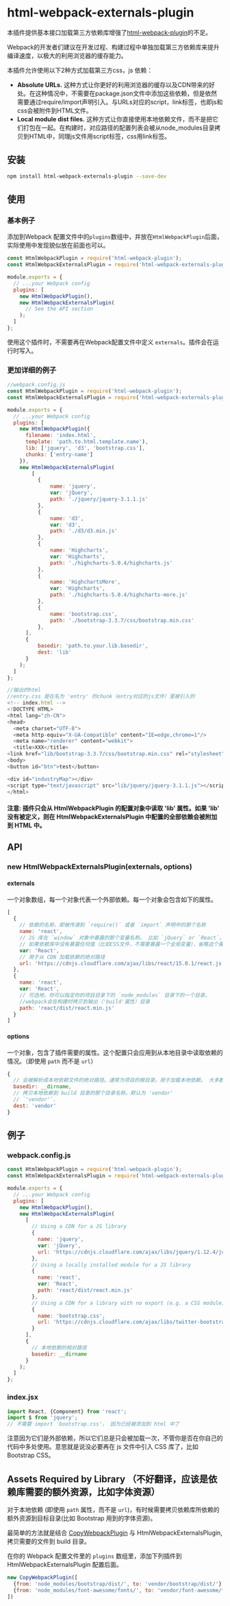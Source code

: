 # html-webpack-externals-plugin

本插件提供基本接口加载第三方依赖库增强了[html-webpack-plugin](https://github.com/ampedandwired/html-webpack-plugin)的不足。

Webpack的开发者们建议在开发过程、构建过程中单独加载第三方依赖库来提升编译速度，以极大的利用浏览器的缓存能力。

本插件允许使用以下2种方式加载第三方css，js 依赖：

* **Absolute URLs.** 这种方式让你更好的利用浏览器的缓存以及CDN带来的好处。在这种情况中，不需要在package.json文件中添加这些依赖，但是依然需要通过require/import声明引入。与URLs对应的script，link标签，也即js和css会被附件到HTML文件。
* **Local module dist files.** 这种方式让你直接使用本地依赖文件，而不是把它们打包在一起。在构建时，对应路径的配置列表会被从node_modules目录拷贝到HTML中，同理js文件用script标签，css用link标签。

## 安装

```sh
npm install html-webpack-externals-plugin --save-dev
```

## 使用

### 基本例子
添加到Webpack 配置文件中的`plugins`数组中，并放在`HtmlWebpackPlugin`后面，实际使用中发现貌似放在前面也可以。

```js
const HtmlWebpackPlugin = require('html-webpack-plugin');
const HtmlWebpackExternalsPlugin = require('html-webpack-externals-plugin');

module.exports = {
  // ...your Webpack config
  plugins: [
    new HtmlWebpackPlugin(),
    new HtmlWebpackExternalsPlugin(
      // See the API section
    );
  ]
};
```
使用这个插件时，不需要再在Webpack配置文件中定义 `externals`。插件会在运行时写入。

### 更加详细的例子

```js
//webpack.config.js
const HtmlWebpackPlugin = require('html-webpack-plugin');
const HtmlWebpackExternalsPlugin = require('html-webpack-externals-plugin');

module.exports = {
  // ...your Webpack config
  plugins: [
    new HtmlWebpackPlugin({
      filename: 'index.html',
      template: 'path.to.html.template.name'),
      lib: ['jquery', 'd3', 'bootstrap.css'],
      chunks: ['entry-name']
    }),
    new HtmlWebpackExternalsPlugin(
        [
          {
              name: 'jquery',
              var: 'jQuery',
              path: './jquery/jquery-3.1.1.js'
          },
          {
              name: 'd3',
              var: 'd3',
              path: './d3/d3.min.js'
          },
          {
              name: 'Highcharts',
              var: 'Highcharts',
              path: './highcharts-5.0.4/highcharts.js'
          },
          {
              name: 'HighchartsMore',
              var: 'Highcharts',
              path: './highcharts-5.0.4/highcharts-more.js'
          },
          {
              name: 'bootstrap.css',
              path: './bootstrap-3.3.7/css/bootstrap.min.css'
          },
      ], 
      {
          basedir: 'path.to.your.lib.basedir',
          dest: 'lib'
      }
    );
  ]
};
```

```js
//输出的html
//entry.css 是在名为 'entry' 的chunk（entry对应的js文件）里被引入的
<!-- index.html -->
<!DOCTYPE HTML>
<html lang="zh-CN">
<head>
  <meta charset="UTF-8">
  <meta http-equiv="X-UA-Compatible" content="IE=edge,chrome=1"/>
  <meta name="renderer" content="webkit">
  <title>XXX</title>
<link href="lib/bootstrap-3.3.7/css/bootstrap.min.css" rel="stylesheet"><link href="./css/entry.css" rel="stylesheet"></head>
<body>
<button id="btn">test</button>

<div id="industryMap"></div>
<script type="text/javascript" src="lib/jquery/jquery-3.1.1.js"></script><script type="text/javascript" src="lib/d3/d3.min.js"></script><script type="text/javascript" src="./js/entry.js"></script></body>
</html> 
```
#### 注意: 插件只会从 HtmlWebpackPlugin 的配置对象中读取 'lib' 属性。如果 'lib' 没有被定义，则在 HtmlWebpackExternalsPlugin 中配置的全部依赖会被附加到 HTML 中。

## API

### new HtmlWebpackExternalsPlugin(externals, options)

#### externals

一个对象数组，每一个对象代表一个外部依赖。每一个对象会包含如下的属性。

```js
[
  {
    // 依赖的名称，即被传递到 `require()` 或者 `import` 声明中的那个名称
    name: 'react',
    // JS 库在 `window` 对象中暴露的那个变量名称。 比如 `jQuery` or `React`。
    // 如果依赖库中没有暴露任何值（比如CSS文件，不需要暴露一个全局变量），省略这个属性也可以。
    var: 'React',
    // 用于从 CDN 加载依赖的绝对路径
    url: 'https://cdnjs.cloudflare.com/ajax/libs/react/15.0.1/react.js'
  },
  {
    name: 'react',
    var: 'React',
    // 可选地，你可以指定你的项目目录下的 `node_modules` 目录下的一个目录。
    //webpack会在构建时拷贝到输出（'build'属性）目录
    path: 'react/dist/react.min.js'
  }
]
```

#### options

一个对象，包含了插件需要的属性。这个配置只会应用到从本地目录中读取依赖的情况。（即使用 `path` 而不是 `url`）

```js
{
  // 会被解析成本地依赖文件的绝对路径。通常为项目的根目录。用于加载本地依赖。 大多数情况下可以使用 `__dirname`
  basedir: __dirname,
  // 拷贝本地依赖到 build 目录的那个目录名称。默认为 'vendor'
  // `'vendor'`.
  dest: 'vendor'
}
```

## 例子

### webpack.config.js

```js
const HtmlWebpackPlugin = require('html-webpack-plugin');
const HtmlWebpackExternalsPlugin = require('html-webpack-externals-plugin');

module.exports = {
  // ...your Webpack config
  plugins: [
    new HtmlWebpackPlugin(),
    new HtmlWebpackExternalsPlugin(
      [
        // Using a CDN for a JS library
        {
          name: 'jquery',
          var: 'jQuery',
          url: 'https://cdnjs.cloudflare.com/ajax/libs/jquery/1.12.4/jquery.js'
        },
        // Using a locally installed module for a JS library
        {
          name: 'react',
          var: 'React',
          path: 'react/dist/react.min.js'
        },
        // Using a CDN for a library with no export (e.g. a CSS module)
        {
          name: 'bootstrap.css',
          url: 'https://cdnjs.cloudflare.com/ajax/libs/twitter-bootstrap/3.3.5/css/bootstrap.css'
        }
      ],
      {
        // 本地依赖的相对路径
        basedir: __dirname
      }
    );
  ]
};
```

### index.jsx

```js
import React, {Component} from 'react';
import $ from 'jquery';
// 不需要 import 'bootstrap.css'， 因为已经被添加到 html 中了
```

注意因为它们是外部依赖，所以它们总是只会被加载一次，不管你是否在你自己的代码中多处使用。意思就是说没必要再在 js 文件中引入 CSS 库了，比如 Bootstrap CSS。

## Assets Required by Library （不好翻译，应该是依赖库需要的额外资源，比如字体资源）

对于本地依赖 (即使用 `path` 属性，而不是 `url`)，有时候需要拷贝依赖库所依赖的额外资源到目标目录(比如 Bootstrap 用到的字体资源)。

最简单的方法就是结合 [CopyWebpackPlugin](https://github.com/kevlened/copy-webpack-plugin) 与 HtmlWebpackExternalsPlugin, 拷贝需要的文件到 build 目录。

在你的 Webpack 配置文件里的 `plugins` 数组里，添加下列插件到 HtmlWebpackExternalsPlugin 配置后面。

```js
new CopyWebpackPlugin([
  {from: 'node_modules/bootstrap/dist/', to: 'vendor/bootstrap/dist/'},
  {from: 'node_modules/font-awesome/fonts/', to: 'vendor/font-awesome/fonts/'}
])
```
